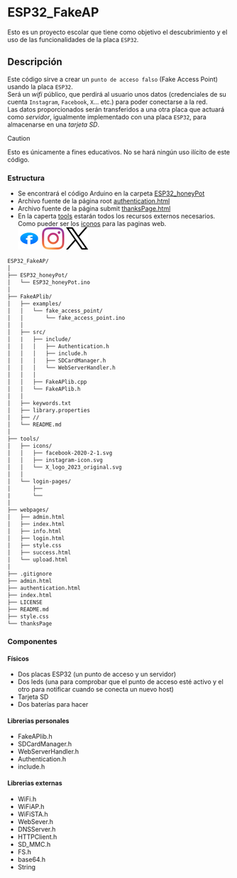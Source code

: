 # ESP32_FakeAP
Esto es un proyecto escolar que tiene como objetivo el descubrimiento y el uso de las funcionalidades de la placa `ESP32`.

## Descripción
Este código sirve a crear un `punto de acceso falso` (Fake Access Point) usando la placa `ESP32`.<br>
Será un _wifi_ público, que perdirá al usuario unos datos (credenciales de su cuenta `Instagram`, `Facebook`, `X`... etc.) para poder conectarse a la red.<br>
Las datos proporcionados serán transferidos a una otra placa que actuará como _servidor_, igualmente implementado con una placa `ESP32`, para almacenarse en una _tarjeta SD_.

> [!CAUTION]
> Esto es únicamente a fines educativos. No se hará ningún uso ilícito de este código.

### Estructura
* Se encontrará el código Arduino en la carpeta [ESP32_honeyPot](/ESP32_honeyPot)
* Archivo fuente de la página root [authentication.html](/authentication.html)
* Archivo fuente de la página submit [thanksPage.html](/thanksPage.html)
* En la caperta [tools](/tools) estarán todos los recursos externos necesarios. <br>
Como pueder ser los [iconos](/tools/icons) para las paginas web. <br>
<img height= 50 src="/tools/icons/facebook-2020-2-1.svg" width=50/> <img height= 50 src="/tools/icons/instagram-icon.svg" width=50/> <img height= 50 src="/tools/icons/X_logo_2023_original.svg" width=50/>

```
ESP32_FakeAP/
│
├── ESP32_honeyPot/
│   └── ESP32_honeyPot.ino
│
├── FakeAPlib/
│   ├── examples/
│   │   └── fake_access_point/
│   │       └── fake_access_point.ino
│   │
│   ├── src/
│   |   ├── include/
│   │   │   ├── Authentication.h
│   │   │   ├── include.h
│   │   │   ├── SDCardManager.h
│   │   │   └── WebServerHandler.h
│   │   │
│   │   ├── FakeAPlib.cpp
│   │   └── FakeAPlib.h
│   │
│   ├── keywords.txt
│   ├── library.properties
│   ├── //
│   └── README.md
│
├── tools/
│   ├── icons/
│   │   ├── facebook-2020-2-1.svg
│   │   ├── instagram-icon.svg
│   │   └── X_logo_2023_original.svg
│   │
│   └── login-pages/
│       ├──
|       └── 
│ 
├── webpages/
│   ├── admin.html
│   ├── index.html
│   ├── info.html
│   ├── login.html
│   ├── style.css
│   ├── success.html
│   └── upload.html
│
├── .gitignore
├── admin.html
├── authentication.html
├── index.html
├── LICENSE
├── README.md
├── style.css
└── thanksPage
```

### Componentes
#### Físicos
* Dos placas ESP32 (un punto de acceso y un servidor)
* Dos leds (una para comprobar que el punto de acceso esté activo y el otro para notificar cuando se conecta un nuevo host)
* Tarjeta SD
* Dos baterías para hacer <br>

#### Librerias personales
* FakeAPlib.h
* SDCardManager.h
* WebServerHandler.h
* Authentication.h
* include.h

#### Librerias externas
* WiFi.h
* WiFiAP.h
* WiFiSTA.h
* WebSever.h
* DNSServer.h
* HTTPClient.h
* SD_MMC.h
* FS.h
* base64.h
* String
